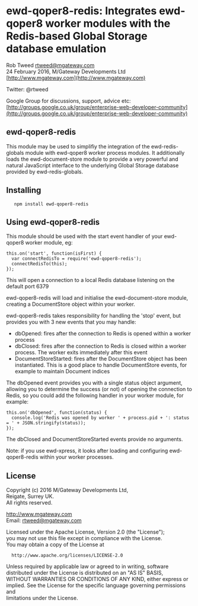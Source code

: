 # ewd-qoper8-redis: Integrates ewd-qoper8 worker modules with the Redis-based Global Storage database emulation
 
Rob Tweed <rtweed@mgateway.com>  
24 February 2016, M/Gateway Developments Ltd [http://www.mgateway.com](http://www.mgateway.com)  

Twitter: @rtweed

Google Group for discussions, support, advice etc: [http://groups.google.co.uk/group/enterprise-web-developer-community](http://groups.google.co.uk/group/enterprise-web-developer-community)


## ewd-qoper8-redis

This module may be used to simplifiy the integration of the ewd-redis-globals module with ewd-qoper8 worker process modules. 
It additionally loads the ewd-document-store module to provide a very powerful and natural JavaScript interface to the underlying
Global Storage database provided by ewd-redis-globals.

## Installing

       npm install ewd-qoper8-redis
	   
## Using ewd-qoper8-redis

This module should be used with the start event handler of your ewd-qoper8 worker module, eg:

    this.on('start', function(isFirst) {
      var connectRedisTo = require('ewd-qoper8-redis');
      connectRedisTo(this);
    });

This will open a connection to a local Redis database listening on the default port 6379

ewd-qoper8-redis will load and initialise the ewd-document-store module, creating a DocumentStore object within your worker.

ewd-qoper8-redis takes responsibility for handling the 'stop' event, but provides you with 3 new events that you may handle:

- dbOpened: fires after the connection to Redis is opened within a worker process
- dbClosed: fires after the connection to Redis is closed within a worker process.  The worker exits immediately after this event
- DocumentStoreStarted: fires after the DocumentStore object has been instantiated.  This is a good place to handle DocumentStore events, 
 for example to maintain Document indices

The dbOpened event provides you with a single status object argument, allowing you to determine the success (or not) of
opening the connection to Redis, so you could add the following handler in your worker module, for example:

    this.on('dbOpened', function(status) {
      console.log('Redis was opened by worker ' + process.pid + ': status = ' + JSON.stringify(status));
    });


The dbClosed and DocumentStoreStarted events provide no arguments.

Note: if you use ewd-xpress, it looks after loading and configuring ewd-qoper8-redis within your worker processes.

## License

 Copyright (c) 2016 M/Gateway Developments Ltd,                           
 Reigate, Surrey UK.                                                      
 All rights reserved.                                                     
                                                                           
  http://www.mgateway.com                                                  
  Email: rtweed@mgateway.com                                               
                                                                           
                                                                           
  Licensed under the Apache License, Version 2.0 (the "License");          
  you may not use this file except in compliance with the License.         
  You may obtain a copy of the License at                                  
                                                                           
      http://www.apache.org/licenses/LICENSE-2.0                           
                                                                           
  Unless required by applicable law or agreed to in writing, software      
  distributed under the License is distributed on an "AS IS" BASIS,        
  WITHOUT WARRANTIES OR CONDITIONS OF ANY KIND, either express or implied. 
  See the License for the specific language governing permissions and      
   limitations under the License.      

